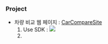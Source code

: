### Project

* 차량 비교 웹 페이지 : [CarCompareSite](https://github.com/Irwin-Kr/CarCompareSite)
  1. Use SDK :
     <img src="https://img.shields.io/badge/IntelliJ IDEA-000000?style=flat&logo=intellijidea&logoColor=white"/>
     <!-- <img src="https://img.shields.io/badge/아이콘내용-바탕색?style=flat&logo=로고이름&logoColor=white"/> -->   
  3.

<!--
**Irwin-Kr/Irwin-Kr** is a ✨ _special_ ✨ repository because its `README.md` (this file) appears on your GitHub profile.

Here are some ideas to get you started:

- 🔭 I’m currently working on ...
- 🌱 I’m currently learning ...
- 👯 I’m looking to collaborate on ...
- 🤔 I’m looking for help with ...
- 💬 Ask me about ...
- 📫 How to reach me: ...
- 😄 Pronouns: ...
- ⚡ Fun fact: ...
-->
